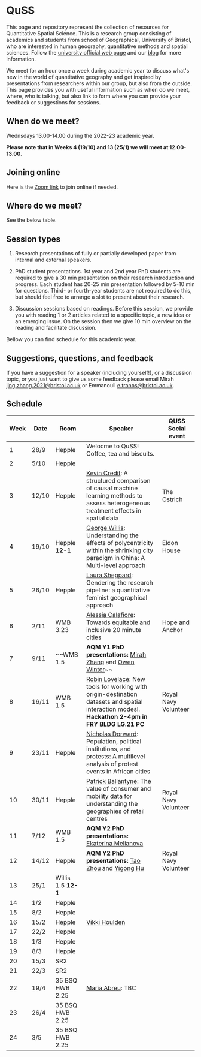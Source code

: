 # QuSS

This page and repository represent the collection of resources for Quantitative Spatial Science. This is a research group consisting of academics and students from school of Geographical, University of Bristol, who are interested in human geography, quantitative methods and spatial sciences. Follow the [university official web page](http://www.bristol.ac.uk/geography/research/quantitative-spatial-science/) and our [blog](https://quss.blogs.bristol.ac.uk/) for more information.

We meet for an hour once a week during academic year to discuss what's new in the world of quantitative geography and get inspired by presentations from researchers within our group, but also from the outside. This page provides you with useful information such as when do we meet, where, who is talking, but also link to form where you can provide your feedback or suggestions for sessions.

## When do we meet?

Wednsdays 13.00-14.00 during the 2022-23 academic year.

**Please note that in Weeks 4 (19/10) and 13 (25/1) we will meet at 12.00-13.00**.

## Joining online

Here is the [Zoom link](https://bristol-ac-uk.zoom.us/j/98103670328?pwd=VllwYTh5WGZ2S0Y2U2l2MHNGd1BBdz09) to join online if needed.

## Where do we meet?

See the below table.

## Session types

1.  Research presentations of fully or partially developed paper from internal and external speakers.

2.  PhD student presentations. 1st year and 2nd year PhD students are required to give a 30 min presentation on their research introduction and progress. Each student has 20-25 min presentation followed by 5-10 min for questions. Third- or fourth-year students are not required to do this, but should feel free to arrange a slot to present about their research.

3.  Discussion sessions based on readings. Before this session, we provide you with reading 1 or 2 articles related to a specific topic, a new idea or an emerging issue. On the session then we give 10 min overview on the reading and facilitate discussion.

Bellow you can find schedule for this academic year.

## Suggestions, questions, and feedback

If you have a suggestion for a speaker (including yourself!), or a discussion topic, or you just want to give us some feedback please email Mirah [jing.zhang.2021@bristol.ac.uk](mailto:jing.zhang.2021@bristol.ac.uk) or Emmanouil [e.tranos@bristol.ac.uk](mailto:e.tranos@bristol.ac.uk).

## Schedule

| Week | Date  | Room             | Speaker | QUSS Social event |
|------|-------|------------------|---------|-------------------|
| 1    | 28/9  | Hepple           | Welocme to QuSS! Coffee, tea and biscuits. |                   |
| 2    | 5/10  | Hepple           |  |                   |
| 3    | 12/10 | Hepple           | [Kevin Credit](https://www.maynoothuniversity.ie/faculty-social-sciences/our-people/kevin-credit): A structured comparison of causal machine learning methods to assess heterogeneous treatment effects in spatial data        | The Ostrich          |
| 4    | 19/10 | Hepple **12-1**  | [George Willis](https://www.researchgate.net/profile/George-Willis-3): Understanding the effects of polycentricity within the shrinking city paradigm in China: A Multi-level approach  |  Eldon House                 |
| 5    | 26/10 | Hepple           | [Laura Sheppard](https://twitter.com/laurahsheppard): Gendering the research pipeline: a quantitative feminist geographical approach |                   |
| 6    | 2/11  | WMB 3.23         | [Alessia Calafiore](https://aelissa.github.io/): Towards equitable and inclusive 20 minute cities|   Hope and Anchor        |
| 7    | 9/11  | ~~WMB 1.5          |**AQM Y1 PhD presentations:** [Mirah Zhang](https://mobile.twitter.com/MirahJZ) and [Owen Winter](https://owenwinter.co.uk/)~~        |                   |
| 8    | 16/11 | WMB 1.5          | [Robin Lovelace](https://www.robinlovelace.net/): New tools for working with origin-destination datasets and spatial interaction modesl. **Hackathon 2-4pm in FRY BLDG LG.21 PC** |   Royal Navy Volunteer      |
| 9    | 23/11 | Hepple           | [Nicholas Dorward](https://research-information.bris.ac.uk/en/persons/nicholas-m-dorward): Population, political institutions, and protests: A multilevel analysis of protest events in African cities|                   |
| 10   | 30/11 | Hepple           | [Patrick Ballantyne](https://twitter.com/pj_ballantyne?lang=en): The value of consumer and mobility data for understanding the geographies of retail centres |     Royal Navy Volunteer          |
| 11   | 7/12  | WMB 1.5          |**AQM Y2 PhD presentations:** [Ekaterina Melianova](https://research-information.bris.ac.uk/en/persons/ekaterina-melianova)         |                   |
| 12   | 14/12 | Hepple           |**AQM Y2 PhD presentations:** [Tao Zhou](https://research-information.bris.ac.uk/en/persons/tao-zhou) and [Yigong Hu](https://github.com/HPDell) |   Royal Navy Volunteer  |
| 13   | 25/1  | Willis 1.5 **12-1**     |         |                   |
| 14   | 1/2   | Hepple           |         |                   |
| 15   | 8/2   | Hepple           |         |                   |
| 16   | 15/2  | Hepple           | [Vikki Houlden](https://environment.leeds.ac.uk/geography/staff/9618/dr-vikki-houlden)        |                   |
| 17   | 22/2  | Hepple           |         |                   |
| 18   | 1/3   | Hepple           |         |                   |
| 19   | 8/3   | Hepple           |         |                   |
| 20   | 15/3  | SR2              |         |                   |
| 21   | 22/3  | SR2              |         |                   |
| 22   | 19/4  | 35 BSQ HWB 2.25  | [Maria Abreu](https://www.landecon.cam.ac.uk/directory/dr-maria-abreu): TBC |                   |
| 23   | 26/4  | 35 BSQ HWB 2.25  |         |                   |
| 24   | 3/5   | 35 BSQ HWB 2.25  |         |                   |
